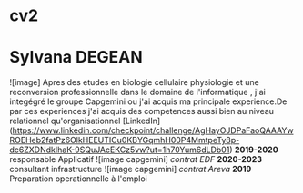 # cv2 
# Sylvana DEGEAN
![image] 
Apres des etudes en biologie cellulaire physiologie et une reconversion professionnelle dans le domaine de l'informatique , j'ai integégré le groupe Capgemini ou j'ai acquis ma principale experience.De par ces experiences j'ai acquis des competences aussi bien au niveau relationnel qu'organisationnel
[LinkedIn] (https://www.linkedin.com/checkpoint/challenge/AgHayOJDPaFaoQAAAYwROEHeb2fatPz6OlkHEEUTICu0KBYGqmhH00P4MmtpeTy8p-dc6ZXDNdkIhaK-9SQuJAcEKCz5vw?ut=1h70Yum6dLDb01) 
**2019-2020** responsable Applicatif  ![image capgemini]  *contrat EDF*
**2020-2023** consultant infrastructure ![image capgemini] *contrat Areva*
**2019** Preparation operationnelle à l'emploi 

